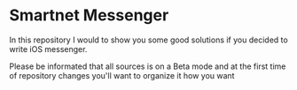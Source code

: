 # Smartnet Messenger

In this repository I would to show you some good solutions if you decided to write iOS messenger.

Please be informated that all sources is on a Beta mode and at the first time of repository changes you'll want to organize it how you want
